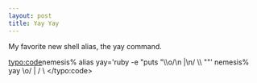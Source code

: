 ```yaml
--- 
layout: post
title: Yay Yay
---
```

My favorite new shell alias, the yay command.

<typo:code>nemesis% alias yay='ruby -e "puts \"\\\o/\\n |\\n/ \\\ \""'
nemesis% yay
\o/
 |
/ \ 
</typo:code>
